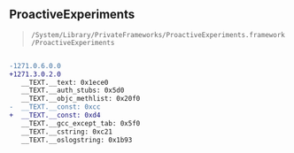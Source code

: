 ## ProactiveExperiments

> `/System/Library/PrivateFrameworks/ProactiveExperiments.framework/ProactiveExperiments`

```diff

-1271.0.6.0.0
+1271.3.0.2.0
   __TEXT.__text: 0x1ece0
   __TEXT.__auth_stubs: 0x5d0
   __TEXT.__objc_methlist: 0x20f0
-  __TEXT.__const: 0xcc
+  __TEXT.__const: 0xd4
   __TEXT.__gcc_except_tab: 0x5f0
   __TEXT.__cstring: 0xc21
   __TEXT.__oslogstring: 0x1b93

```
